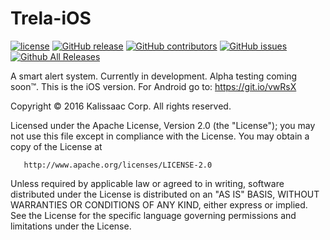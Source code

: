 # Trela-iOS
[![license](https://img.shields.io/github/license/Kalissaac/Trela-iOS.svg?maxAge=2592000)](https://github.com/Kalissaac/Trela-iOS/blob/master/LICENSE.md)
[![GitHub release](https://img.shields.io/github/release/Kalissaac/Trela-iOS.svg?maxAge=2592000)](https://github.com/Kalissaac/Trela-iOS/releases)
[![GitHub contributors](https://img.shields.io/github/contributors/Kalissaac/Trela-iOS.svg)](https://github.com/Kalissaac/Trela-iOS/graphs/contributors)
[![GitHub issues](https://img.shields.io/github/issues/Kalissaac/Trela-iOS.svg?maxAge=2592000)](https://github.com/Kalissaac/Trela-iOS/issues)
[![Github All Releases](https://img.shields.io/github/downloads/Kalissaac/Trela-iOS/total.svg?maxAge=2592000)](https://github.com/Kalissaac/Trela-iOS/releases)

A smart alert system. Currently in development. Alpha testing coming soon™️. This is the iOS version. For Android go to: https://git.io/vwRsX


Copyright © 2016 Kalissaac Corp. All rights reserved.

   Licensed under the Apache License, Version 2.0 (the "License");
   you may not use this file except in compliance with the License.
   You may obtain a copy of the License at

       http://www.apache.org/licenses/LICENSE-2.0

   Unless required by applicable law or agreed to in writing, software
   distributed under the License is distributed on an "AS IS" BASIS,
   WITHOUT WARRANTIES OR CONDITIONS OF ANY KIND, either express or implied.
   See the License for the specific language governing permissions and
   limitations under the License.

